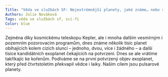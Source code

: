 ```yaml
---
Title: "Věda ve službách SF: Nejextrémnější planety, jaké známe… nebo spíše neznáme"
Authors: Julie Nováková
Tags: věda ve službách sf, sci-fi
Color: blue
---
```

Zejména díky kosmickému teleskopu Kepler,
ale i mnoha dalším vesmírným i pozemním
pozorovacím programům, dnes
známe několik tisíc planet obíhajících
kolem cizích sluncí – jednoho, dvou, více
i žádného – a další tisíce kandidátních
exoplanet čekajících na potvrzení. Dnes
se ale vrátíme takříkajíc ke kořenům. Podíváme
se na první potvrzený objev exoplanet,
který před čtvrtstoletím překvapil
vědce i laiky. Naším cílem jsou pulsarové
planety.
